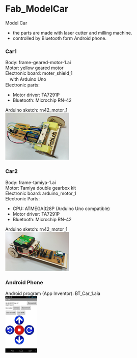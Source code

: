 Fab_ModelCar
===============

Model Car <br>
* the parts are made with laser cutter and milling machine.
* controlled by Bluetooth form Android phone.

### Car1
Body: frame-geared-motor-1.ai <br>
Motor: yellow geared motor <br>
Electronic board: moter_shield_1 <br>
　with Arduino Uno <br>
Electronic parts:
* Motor driver: TA7291P
* Bluetooth: Microchip RN-42

Arduino sketch: rn42_motor_1 <br>
<img src="https://raw.githubusercontent.com/ohwada/Fab_ModelCar/master/docs/car1/car1.png" width="200" />

### Car2
Body: frame-tamiya-1.ai <br>
Motor: Tamiya double gearbox kit <br>
Electronic board: arduino_motor_1 <br>
Electronic Parts:
* CPU: ATMEGA328P (Arduino Uno compatible)
* Motor driver: TA7291P
* Bluetooth: Microchip RN-42

Arduino sketch: rn42_motor_1 <br>
<img src="https://raw.githubusercontent.com/ohwada/Fab_ModelCar/master/docs/car2/car2.png" width="200" />

### Android Phone
Android program (App Inventor): BT_Car_1.aia <br>
<img src="https://raw.githubusercontent.com/ohwada/Fab_ModelCar/master/docs/app_inventor/bt_car_1_screen.png" width="100" />
